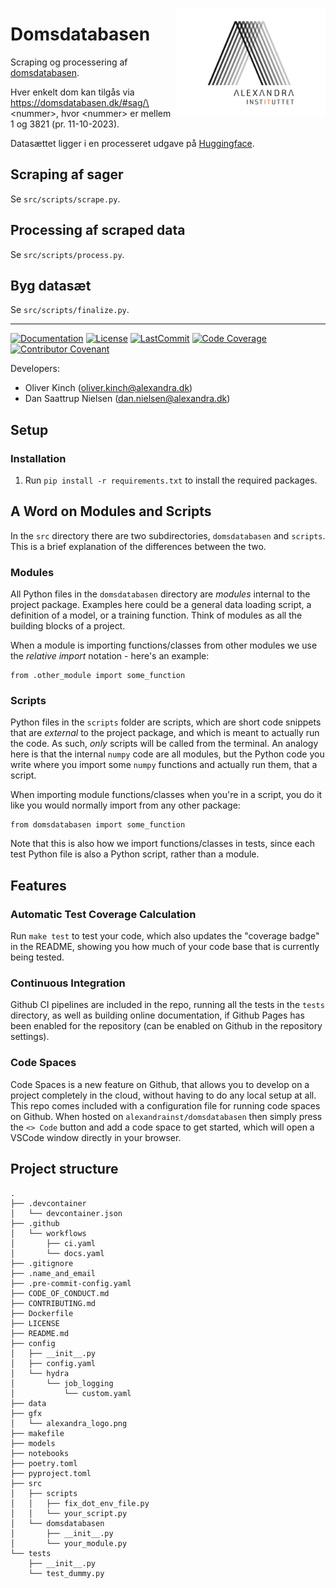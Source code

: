 <a href="https://github.com/alexandrainst/domsdatabasen"><img src="gfx/alexandra_logo.png" width="239" height="175" align="right" /></a>
# Domsdatabasen

Scraping og processering af [domsdatabasen](https://domsdatabasen.dk/#).

Hver enkelt dom kan tilgås via https://domsdatabasen.dk/#sag/\<nummer\>, hvor \<nummer\> er mellem 1 og 3821 (pr. 11-10-2023).

Datasættet ligger i en processeret udgave på [Huggingface](https://huggingface.co/datasets/oliverkinch/domsdatabasen).

## Scraping af sager
Se `src/scripts/scrape.py`.

## Processing af scraped data
Se `src/scripts/process.py`.

## Byg datasæt
Se `src/scripts/finalize.py`.

______________________________________________________________________
[![Documentation](https://img.shields.io/badge/docs-passing-green)](https://alexandrainst.github.io/domsdatabasen/domsdatabasen.html)
[![License](https://img.shields.io/github/license/oliverkinch/domsdatabasen)](https://github.com/alexandrainst/domsdatabasen/blob/master/LICENSE)
[![LastCommit](https://img.shields.io/github/last-commit/oliverkinch/domsdatabasen)](https://github.com/alexandrainst/domsdatabasen/commits/master)
[![Code Coverage](https://img.shields.io/badge/Coverage-100%25-brightgreen.svg)](https://github.com/alexandrainst/domsdatabasen/tree/master/tests)
[![Contributor Covenant](https://img.shields.io/badge/Contributor%20Covenant-2.0-4baaaa.svg)](https://github.com/alexandrainst/domsdatabasen/blob/master/CODE_OF_CONDUCT.md)


Developers:

- Oliver Kinch (oliver.kinch@alexandra.dk)
- Dan Saattrup Nielsen (dan.nielsen@alexandra.dk)


## Setup

### Installation

1. Run `pip install -r requirements.txt` to install the required packages.


## A Word on Modules and Scripts
In the `src` directory there are two subdirectories, `domsdatabasen`
and `scripts`. This is a brief explanation of the differences between the two.

### Modules
All Python files in the `domsdatabasen` directory are _modules_
internal to the project package. Examples here could be a general data loading script,
a definition of a model, or a training function. Think of modules as all the building
blocks of a project.

When a module is importing functions/classes from other modules we use the _relative
import_ notation - here's an example:

```
from .other_module import some_function
```

### Scripts
Python files in the `scripts` folder are scripts, which are short code snippets that
are _external_ to the project package, and which is meant to actually run the code. As
such, _only_ scripts will be called from the terminal. An analogy here is that the
internal `numpy` code are all modules, but the Python code you write where you import
some `numpy` functions and actually run them, that a script.

When importing module functions/classes when you're in a script, you do it like you
would normally import from any other package:

```
from domsdatabasen import some_function
```

Note that this is also how we import functions/classes in tests, since each test Python
file is also a Python script, rather than a module.


## Features

### Automatic Test Coverage Calculation

Run `make test` to test your code, which also updates the "coverage badge" in the
README, showing you how much of your code base that is currently being tested.

### Continuous Integration

Github CI pipelines are included in the repo, running all the tests in the `tests`
directory, as well as building online documentation, if Github Pages has been enabled
for the repository (can be enabled on Github in the repository settings).

### Code Spaces

Code Spaces is a new feature on Github, that allows you to develop on a project
completely in the cloud, without having to do any local setup at all. This repo comes
included with a configuration file for running code spaces on Github. When hosted on
`alexandrainst/domsdatabasen` then simply press the `<> Code` button
and add a code space to get started, which will open a VSCode window directly in your
browser.


## Project structure
```
.
├── .devcontainer
│   └── devcontainer.json
├── .github
│   └── workflows
│       ├── ci.yaml
│       └── docs.yaml
├── .gitignore
├── .name_and_email
├── .pre-commit-config.yaml
├── CODE_OF_CONDUCT.md
├── CONTRIBUTING.md
├── Dockerfile
├── LICENSE
├── README.md
├── config
│   ├── __init__.py
│   ├── config.yaml
│   └── hydra
│       └── job_logging
│           └── custom.yaml
├── data
├── gfx
│   └── alexandra_logo.png
├── makefile
├── models
├── notebooks
├── poetry.toml
├── pyproject.toml
├── src
│   ├── scripts
│   │   ├── fix_dot_env_file.py
│   │   └── your_script.py
│   └── domsdatabasen
│       ├── __init__.py
│       └── your_module.py
└── tests
    ├── __init__.py
    └── test_dummy.py
```
